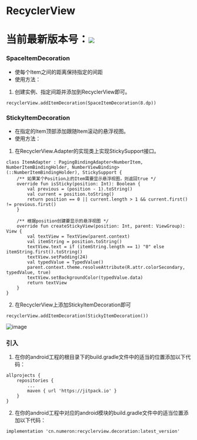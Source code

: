 # RecyclerView
# 当前最新版本号：[![](https://jitpack.io/v/cn.numeron/recyclerview.decoration.svg)](https://jitpack.io/#cn.numeron/recyclerview.decoration)

### SpaceItemDecoration
* 使每个Item之间的距离保持指定的间距
* 使用方法：
1. 创建实例、指定间距并添加到RecyclerView即可。
```
recyclerView.addItemDecoration(SpaceItemDecoration(8.dp))
```
### StickyItemDecoration
* 在指定的Item顶部添加跟随Item滚动的悬浮视图。
* 使用方法：
1. 在RecyclerView.Adapter的实现类上实现StickySupport接口。
```
class ItemAdapter : PagingBindingAdapter<NumberItem, NumberItemBindingHolder, NumberViewBinding>(::NumberItemBindingHolder), StickySupport {
    /** 如果某个Position上的Item需要显示悬浮视图，则返回true */
    override fun isSticky(position: Int): Boolean {
        val previous = (position - 1).toString()
        val current = position.toString()
        return position == 0 || current.length > 1 && current.first() != previous.first()
    }

    /** 根据position创建要显示的悬浮视图 */
    override fun createStickyView(position: Int, parent: ViewGroup): View {
        val textView = TextView(parent.context)
        val itemString = position.toString()
        textView.text = if (itemString.length == 1) "0" else itemString.first().toString()
        textView.setPadding(24)
        val typedValue = TypedValue()
        parent.context.theme.resolveAttribute(R.attr.colorSecondary, typedValue, true)
        textView.setBackgroundColor(typedValue.data)
        return textView
    }
}
```
2. 在RecyclerView上添加StickyItemDecoration即可
```
recyclerView.addItemDecoration(StickyItemDecoration())
```

![image](https://raw.githubusercontent.com/xiazunyang/recyclerview.decoration/main/preview.gif)
### 引入
1.  在你的android工程的根目录下的build.gradle文件中的适当的位置添加以下代码：
```
allprojects {
    repositories {
        ...
        maven { url 'https://jitpack.io' }
    }
}
```
2.  在你的android工程中对应的android模块的build.gradle文件中的适当位置添加以下代码：
```
implementation 'cn.numeron:recyclerview.decoration:latest_version'
```